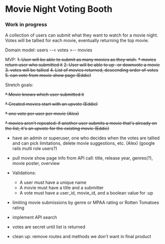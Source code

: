 # Movie Night Voting Booth
### Work in progress
A collection of users can submit what they want to watch for a movie night. Votes will be tallied for each movie, eventually returning the top movie.

Domain model:
users --< votes >-- movies

MVP: 
~~1. User will be able to submit as many movies as they wish.~~
  ~~* movies return user who submitted it~~
~~2. User will be able to up- or downvote a movie~~
~~3. votes will be tallied~~
~~4. List of movies returned, descending order of votes~~
~~5. can vote from movie show page (Eddie)~~

Stretch goals: 

~~* Movie knows which user submitted it~~  

~~* Created movies start with an upvote (Eddie)~~ 

~~* one vote per user per movie (Alex)~~ 

~~* movies aren't repeated: if another user submits a movie that's already on the list, it's an upvote for the existing movie (Eddie)~~

* have an admin or superuser, one who decides when the votes are tallied and can pick limitations, delete movie suggestions, etc. (Alex) (google rails multi role users?)
* pull movie show page info from API call: title, release year, genres(?), movie poster, overview
* Validations:

  * A user must have a unique name
  * A movie must have a title and a submitter
  * A vote must have a user_id, movie_id, and a boolean value for :up
* limiting movie submissions by genre or MPAA rating or Rotten Tomatoes rating
* implement API search 
* votes are secret until list is returned
* clean up: remove routes and methods we don't want in final product

